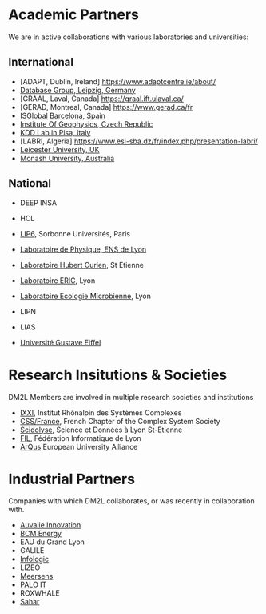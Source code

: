 # Academic Partners
We are in active collaborations with various laboratories and universities:
  
## International
* [ADAPT, Dublin, Ireland] https://www.adaptcentre.ie/about/
* [Database Group, Leipzig, Germany](https://dbs.uni-leipzig.de/person/rahm)
* [GRAAL, Laval, Canada] https://graal.ift.ulaval.ca/ 
* [GERAD, Montreal, Canada] https://www.gerad.ca/fr
* [ISGlobal Barcelona, Spain](https://www.isglobal.org/en/)
* [Institute Of Geophysics, Czech Republic](https://www.ig.cas.cz/en/)
* [KDD Lab in Pisa, Italy](https://kdd.isti.cnr.it)
* [LABRI, Algeria] https://www.esi-sba.dz/fr/index.php/presentation-labri/
* [Leicester University, UK](https://le.ac.uk)
* [Monash University, Australia](https://www.monash.edu)


## National
* DEEP INSA
* HCL 
* [LIP6](https://www.lip6.fr), Sorbonne Universités, Paris
* [Laboratoire de Physique, ENS de Lyon](https://www.ens-lyon.fr)
* [Laboratoire Hubert Curien](https://laboratoirehubertcurien.univ-st-etienne.fr/en/index.html), St Etienne
* [Laboratoire ERIC](https://eric.msh-lse.fr/en/), Lyon
* [Laboratoire Ecologie Microbienne](https://www.ecologiemicrobiennelyon.fr), Lyon
* LIPN
* LIAS

* [Université Gustave Eiffel](https://www.univ-gustave-eiffel.fr)

# Research Insitutions & Societies
DM2L Members are involved in multiple research societies and institutions

* [IXXI](http://www.ixxi.fr), Institut Rhônalpin des Systèmes Complexes
* [CSS/France](http://css-fr.org), French Chapter of the Complex System Society
* [Scidolyse](http://scidolyse.ens-lyon.fr), Science et Données à Lyon St-Etienne
* [FIL](https://fil.cnrs.fr), Fédération Informatique de Lyon
* [ArQus](https://arqus-alliance.eu) European University Alliance

# Industrial Partners
Companies with which DM2L collaborates, or was recently in collaboration with.
* [Auvalie Innovation](https://auvalie.com)
* [BCM Energy](http://www.bcmenergy.fr/fr)
* EAU du Grand Lyon
* GALILE
* [Infologic](https://www.infologic-copilote.fr)
* LIZEO
* [Meersens](https://meersens.com)
* [PALO IT](https://www.palo-it.com/en/)
* ROXWHALE
* [Sahar](https://sahar.fr)
